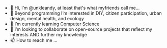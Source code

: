 - 👋 Hi, I’m @unkleandy, at least that's what myfriends call me...
- 👀 Beyond programming I’m interested in DIY, citizen participation, urban design, mental health, and ecology
- 🌱 I’m currently learning Computer Science
- 💞️ I’m looking to collaborate on open-source projects that reflect my interests AND further my knowledge
- 📫 How to reach me ...

<!---
unkleandy/unkleandy is a ✨ special ✨ repository because its `README.md` (this file) appears on your GitHub profile.
You can click the Preview link to take a look at your changes.
--->
